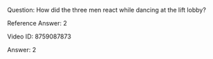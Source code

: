 Question: How did the three men react while dancing at the lift lobby?

Reference Answer: 2

Video ID: 8759087873

Answer: 2

